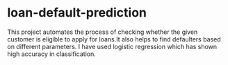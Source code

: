 # loan-default-prediction
This project automates the process of checking whether the given customer is eligible to apply for loans.It also helps to find defaulters based on different parameters.
I have used logistic regression which has shown high accuracy in classification.
